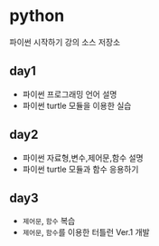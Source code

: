 ﻿# python
파이썬 시작하기 강의 소스 저장소

## day1
- 파이썬 프로그래밍 언어 설명
- 파이썬 turtle 모듈을 이용한 실습

## day2
- 파이썬 자료형,변수,제어문,함수 설명
- 파이썬 turtle 모듈과 함수 응용하기

## day3
- `제어문`, `함수` 복습
- `제어문`, `함수`를 이용한 터틀런 Ver.1 개발
